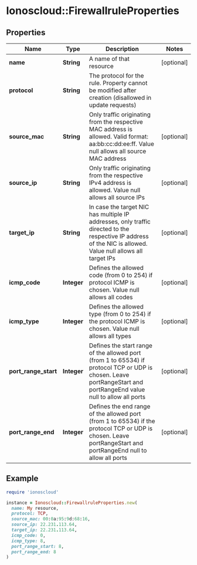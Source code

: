 # Ionoscloud::FirewallruleProperties

## Properties

| Name | Type | Description | Notes |
| ---- | ---- | ----------- | ----- |
| **name** | **String** | A name of that resource | [optional] |
| **protocol** | **String** | The protocol for the rule. Property cannot be modified after creation (disallowed in update requests) |  |
| **source_mac** | **String** | Only traffic originating from the respective MAC address is allowed. Valid format: aa:bb:cc:dd:ee:ff. Value null allows all source MAC address | [optional] |
| **source_ip** | **String** | Only traffic originating from the respective IPv4 address is allowed. Value null allows all source IPs | [optional] |
| **target_ip** | **String** | In case the target NIC has multiple IP addresses, only traffic directed to the respective IP address of the NIC is allowed. Value null allows all target IPs | [optional] |
| **icmp_code** | **Integer** | Defines the allowed code (from 0 to 254) if protocol ICMP is chosen. Value null allows all codes | [optional] |
| **icmp_type** | **Integer** | Defines the allowed type (from 0 to 254) if the protocol ICMP is chosen. Value null allows all types | [optional] |
| **port_range_start** | **Integer** | Defines the start range of the allowed port (from 1 to 65534) if protocol TCP or UDP is chosen. Leave portRangeStart and portRangeEnd value null to allow all ports | [optional] |
| **port_range_end** | **Integer** | Defines the end range of the allowed port (from 1 to 65534) if the protocol TCP or UDP is chosen. Leave portRangeStart and portRangeEnd null to allow all ports | [optional] |

## Example

```ruby
require 'ionoscloud'

instance = Ionoscloud::FirewallruleProperties.new(
  name: My resource,
  protocol: TCP,
  source_mac: 00:0a:95:9d:68:16,
  source_ip: 22.231.113.64,
  target_ip: 22.231.113.64,
  icmp_code: 0,
  icmp_type: 8,
  port_range_start: 8,
  port_range_end: 8
)
```

